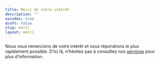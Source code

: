 ```yaml
---
title: Merci de votre intérêt
description: ""
noindex: true
draft: false
slug: merci
layout: merci
---
```


Nous vous remercions de votre intérêt et vous répondrons le plus rapidement possible. D’ici là, n’hésitez pas à consultez nos [services](/services) pour plus d’information.